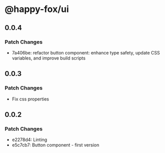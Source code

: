 # @happy-fox/ui

## 0.0.4

### Patch Changes

- 7a406be: refactor button component: enhance type safety, update CSS variables, and improve build scripts

## 0.0.3

### Patch Changes

- Fix css properties

## 0.0.2

### Patch Changes

- e2278d4: Linting
- e5c7cb7: Button component - first version
